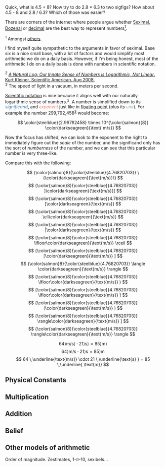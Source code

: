 
Quick, what is 4.5 + 8?  Now try to do 2.8 * 6.3 to two sigfigs?  How about 4.5 - 8 and 2.8 / 6.3?  Which of those
was easier?

There are corners of the internet where people argue whether [Seximal](https://www.seximal.net/), [Dozenal](https://en.wikipedia.org/wiki/Duodecimal) or [decimal](https://en.wikipedia.org/wiki/Decimal) are the best way to represent numbers<a href="#others"><sup>1</sup></a>. 

<aside> <sup id="others">1</sup> 
  Amongst <a href="https://en.wikipedia.org/wiki/Numeral_system">others</a>.
</aside>

I find myself quite sympathetic to the arguments in favor of seximal.  Base six
is a nice small base, with a lot of factors and would simplify most arithmetic
we do on a daily basis.  However, if I'm being honest, most of the arithmetic I
do on a daily basis is done with numbers in scientific notation.

<aside> <sup id="natural-log">2</sup>
<a href="https://www.scientificamerican.com/article/a-natural-log/">
<i>A Natural Log: Our Innate Sense of Numbers is Logarithmic, Not Linear</i>. Kurt Kleiner. Scientific American. Aug 2008.
</a>
</aside>

<aside> <sup id="speed-of-light">3</sup>
The speed of light in a vacuum, in meters per second.
</aside>

<style>
	.em1 {color: steelblue}
	.em2 {color: salmon}
    .em3 {color: darkseagreen}
</style>

[Scientific notation](https://en.wikipedia.org/wiki/Scientific_notation) is nice because it aligns well with our naturally logarithmic sense of numbers.<sup><a href="#natural-log">2</a></sup>. A number is simplified down to its <i class="em1">significand</i>, and <i class="em2">exponent</i> just like in [floating point](https://en.wikipedia.org/wiki/Floating-point_arithmetic) (plus its <i class="em3">unit</i>).  For example the number 299,792,458<sup><a href="#speed-of-light">3</a></sup> would become:

$$ \color{steelblue}{2.99792458} \times 10^{\color{salmon}{8}} \color{darkseagreen}{\text{ m/s}} $$

Now the focus has shifted, we can look to the exponent to the right to immediately figure out the <i>scale</i>
of the number, and the significand only has the sort of <i>numberness</i> of the number, and we can see that this
particular number is very three-like.

Compare this with the following:

$$ {\color{salmon}8}{\color{steelblue}{4.76820703}} \{\color{darkseagreen}{\text{m/s}}\} $$
$$ {\color{salmon}8}{\color{steelblue}{4.76820703}} ]\color{darkseagreen}{\text{m/s}}[ $$
$$ {\color{salmon}8}{\color{steelblue}{4.76820703}} ]\color{darkseagreen}{\text{m/s}} $$
$$ {\color{salmon}8}{\color{steelblue}{4.76820703}} \ell\color{darkseagreen}{\text{m/s}} $$
$$ {\color{salmon}8}{\color{steelblue}{4.76820703}} |\color{darkseagreen}{\text{m/s}} $$
$$ {\color{salmon}8}{\color{steelblue}{4.76820703}} \lfloor\color{darkseagreen}{\text{m/s}} \rceil $$
$$ {\color{salmon}8}{\color{steelblue}{4.76820703}} [\color{darkseagreen}{\text{m/s}} ] $$
$$ {\color{salmon}8}{\color{steelblue}{4.76820703}} \langle \color{darkseagreen}{\text{m/s}} \rangle $$
$$ {\color{salmon}8}{\color{steelblue}{4.76820703}} \lfloor\color{darkseagreen}{\text{m/s}} ) $$
$$ {\color{salmon}8}{\color{steelblue}{4.76820703}} \lfloor\color{darkseagreen}{\text{m/s}} ] $$
$$ {\color{salmon}8}{\color{steelblue}{4.76820703}} (\color{darkseagreen}{\text{m/s}} ) $$
$$ {\color{salmon}8}{\color{steelblue}{4.76820703}} \rangle\color{darkseagreen}{\text{m/s}} ] $$
$$ {\color{salmon}8}{\color{steelblue}{4.76820703}} \rangle\color{darkseagreen}{\text{m/s}} \rangle $$

$$ 64 \rangle \text{m/s} \rangle \cdot 21 \rangle \text{s} \rangle = 85 \rangle \text{m}\rangle $$
$$ 64 \rangle \text{m/s}  \cdot 21 \rangle \text{s}  = 85 \rangle \text{m} $$
$$ 64 \,\underline{\text{m/s}}  \cdot 21  \,\underline{\text{s} } = 85 \,\underline{ \text{m}} $$

## Physical Constants

## Multiplication

## Addition

## Belief


## Other models of arithmetic

Order of magnitude.  Zestimates,  1-$\pi$-10,  sexibels...
